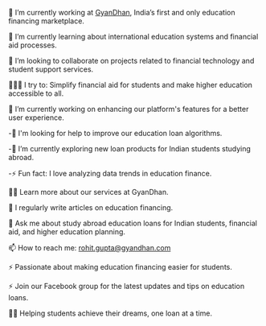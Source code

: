 🔭 I’m currently working at <a href="gyandhan.com"> GyanDhan</a>, India’s first and only education financing marketplace.

🌱 I’m currently learning about international education systems and financial aid processes.

👯 I’m looking to collaborate on projects related to financial technology and student support services.

🧗🏾‍♀️ I try to: Simplify financial aid for students and make higher education accessible to all.

🔭 I’m currently working on enhancing our platform's features for a better user experience.

-🤔 I'm looking for help to improve our education loan algorithms.

-🔭 I’m currently exploring new loan products for Indian students studying abroad.

-⚡ Fun fact: I love analyzing data trends in education finance.

👨‍💻 Learn more about our services at GyanDhan.

📝 I regularly write articles on education financing.

💬 Ask me about study abroad education loans for Indian students, financial aid, and higher education planning.

📫 How to reach me: rohit.gupta@gyandhan.com

⚡ Passionate about making education financing easier for students.

⚡ Join our Facebook group for the latest updates and tips on education loans.

👨‍🎓 Helping students achieve their dreams, one loan at a time.

<!---
rohitguptaaa2002/rohitguptaaa2002 is a ✨ special ✨ repository because its `README.md` (this file) appears on your GitHub profile.
You can click the Preview link to take a look at your changes.
--->
